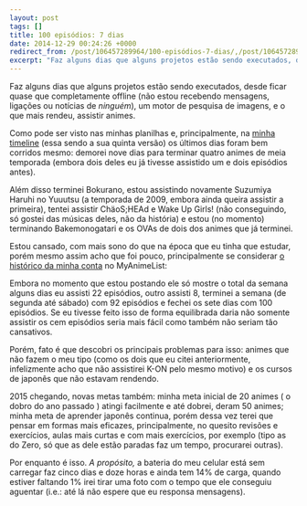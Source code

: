 ```yaml
---
layout: post
tags: []
title: 100 episódios: 7 dias
date: 2014-12-29 00:24:26 +0000
redirect_from: /post/106457289964/100-episódios-7-dias/,/post/106457289964/
excerpt: "Faz alguns dias que alguns projetos estão sendo executados, desde ficar quase que completamente offline (não estou recebendo mensagens, ligações ou notícias de <em>ninguém</em>), um motor de pesquisa de imagens, e o que mais rendeu, assistir animes."
---
```


Faz alguns dias que alguns projetos estão sendo executados, desde ficar
quase que completamente offline (não estou recebendo mensagens, ligações
ou notícias de *ninguém*), um motor de pesquisa de imagens, e o que mais
rendeu, assistir animes.

Como pode ser visto nas minhas planilhas e, principalmente, na [minha
timeline](http://cssdeck.com/labs/full/lkfbrmj1/) (essa sendo a sua
quinta versão) os últimos dias foram bem corridos mesmo: demorei nove
dias para terminar quatro animes de meia temporada (embora dois deles eu
já tivesse assistido um e dois episódios antes).

Além disso terminei Bokurano, estou assistindo novamente Suzumiya Haruhi
no Yuuutsu (a temporada de 2009, embora ainda queira assistir a
primeira), tentei assistir ChäoS;HEAd e Wake Up Girls! (não conseguindo,
só gostei das músicas deles, não da história) e estou (no momento)
terminando Bakemonogatari e os OVAs de dois dos animes que já terminei.

Estou cansado, com mais sono do que na época que eu tinha que estudar,
porém mesmo assim acho que foi pouco, principalmente se considerar [o
histórico da minha conta](http://myanimelist.net/history/qgustavor) no
MyAnimeList:

Embora no momento que estou postando ele só mostre o total da semana
alguns dias eu assisti 22 episódios, outro assisti 8, terminei a semana
(de segunda até sábado) com 92 episódios e fechei os sete dias com 100
episódios. Se eu tivesse feito isso de forma equilibrada daria não
somente assistir os cem episódios seria mais fácil como também não
seriam tão cansativos.

Porém, fato é que descobri os principais problemas para isso: animes que
não fazem o meu tipo (como os dois que eu citei anteriormente,
infelizmente acho que não assistirei K-ON pelo mesmo motivo) e os cursos
de japonês que não estavam rendendo.

2015 chegando, novas metas também: minha meta inicial de 20 animes ( o
dobro do ano passado ) atingi facilmente e até dobrei, deram 50 animes;
minha meta de aprender japonês continua, porém dessa vez terei que
pensar em formas mais eficazes, principalmente, no quesito revisões e
exercícios, aulas mais curtas e com mais exercícios, por exemplo (tipo
as do Zero, só que as dele estão paradas faz um tempo, procurarei
outras).

Por enquanto é isso. *A propósito,* a bateria do meu celular está sem
carregar faz cinco dias e doze horas e ainda tem 14% de carga, quando
estiver faltando 1% irei tirar uma foto com o tempo que ele conseguiu
aguentar (i.e.: até lá não espere que eu responsa mensagens).

